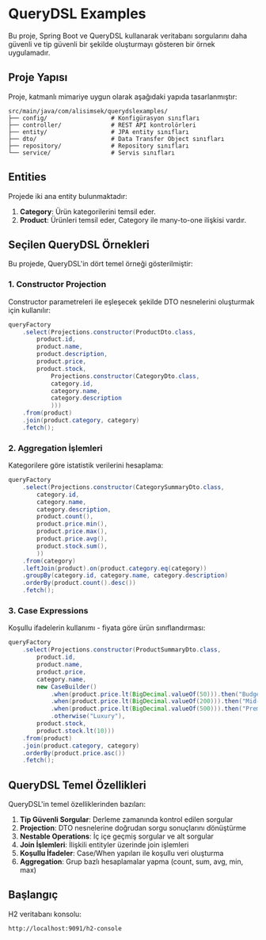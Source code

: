 # QueryDSL Examples

Bu proje, Spring Boot ve QueryDSL kullanarak veritabanı sorgularını daha güvenli ve tip güvenli bir şekilde oluşturmayı gösteren bir örnek uygulamadır.

## Proje Yapısı

Proje, katmanlı mimariye uygun olarak aşağıdaki yapıda tasarlanmıştır:

```
src/main/java/com/alisimsek/querydslexamples/
├── config/                  # Konfigürasyon sınıfları
├── controller/              # REST API kontrolörleri
├── entity/                  # JPA entity sınıfları
├── dto/                     # Data Transfer Object sınıfları
├── repository/              # Repository sınıfları
└── service/                 # Servis sınıfları
```

## Entities

Projede iki ana entity bulunmaktadır:

1. **Category**: Ürün kategorilerini temsil eder.
2. **Product**: Ürünleri temsil eder, Category ile many-to-one ilişkisi vardır.

## Seçilen QueryDSL Örnekleri

Bu projede, QueryDSL'in dört temel örneği gösterilmiştir:

### 1. Constructor Projection
Constructor parametreleri ile eşleşecek şekilde DTO nesnelerini oluşturmak için kullanılır:

```java
queryFactory
    .select(Projections.constructor(ProductDto.class,
        product.id,
        product.name,
        product.description,
        product.price,
        product.stock,
            Projections.constructor(CategoryDto.class,
            category.id,
            category.name,
            category.description
            )))
    .from(product)
    .join(product.category, category)
    .fetch();
```

### 2. Aggregation İşlemleri
Kategorilere göre istatistik verilerini hesaplama:

```java
queryFactory
    .select(Projections.constructor(CategorySummaryDto.class,
        category.id,
        category.name,
        category.description,
        product.count(),
        product.price.min(),
        product.price.max(),
        product.price.avg(),
        product.stock.sum(),
        ))
    .from(category)
    .leftJoin(product).on(product.category.eq(category))
    .groupBy(category.id, category.name, category.description)
    .orderBy(product.count().desc())
    .fetch();
```

### 3. Case Expressions
Koşullu ifadelerin kullanımı - fiyata göre ürün sınıflandırması:

```java
queryFactory
    .select(Projections.constructor(ProductSummaryDto.class,
        product.id,
        product.name,
        product.price,
        category.name,
        new CaseBuilder()
            .when(product.price.lt(BigDecimal.valueOf(50))).then("Budget")
            .when(product.price.lt(BigDecimal.valueOf(200))).then("Mid-range")
            .when(product.price.lt(BigDecimal.valueOf(500))).then("Premium")
            .otherwise("Luxury"),
        product.stock,
        product.stock.lt(10)))
    .from(product)
    .join(product.category, category)
    .orderBy(product.price.asc())
    .fetch();
```

## QueryDSL Temel Özellikleri

QueryDSL'in temel özelliklerinden bazıları:

1. **Tip Güvenli Sorgular**: Derleme zamanında kontrol edilen sorgular
2. **Projection**: DTO nesnelerine doğrudan sorgu sonuçlarını dönüştürme
3. **Nestable Operations**: İç içe geçmiş sorgular ve alt sorgular
4. **Join İşlemleri**: İlişkili entityler üzerinde join işlemleri
5. **Koşullu İfadeler**: Case/When yapıları ile koşullu veri oluşturma
6. **Aggregation**: Grup bazlı hesaplamalar yapma (count, sum, avg, min, max)

## Başlangıç

H2 veritabanı konsolu:

```
http://localhost:9091/h2-console
```

